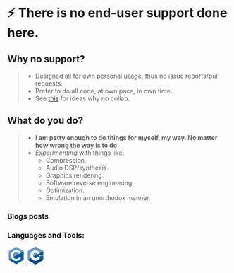 # ⚡ There is no end-user support done here.

## Why no support?

> * Designed all for own personal usage, thus no issue reports/pull requests.
> * Prefer to do all code, at own pace, in own time.
> * See [this](https://aarongiles.com/dreamm/docs/v30/#faq-opensource) for ideas why no collab.

## What do you do?

> * **I am petty enough to do things for myself, my way. No matter how wrong the way is to do.**
> * *Experimenting* with things like:
>   - Compression.
>   - Audio DSP/synthesis.
>   - Graphics rendering.
>   - Software reverse engineering.
>   - Optimization.
>   - Emulation in an unorthodox manner.

### Blogs posts
<!-- BLOG-POST-LIST:START -->
<!-- BLOG-POST-LIST:END -->

<h3 align="left">Languages and Tools:</h3>
<p align="left"> <a href="https://www.cprogramming.com/" target="_blank" rel="noreferrer"> <img src="https://raw.githubusercontent.com/devicons/devicon/master/icons/c/c-original.svg" alt="c" width="40" height="40"/> </a> <a href="https://www.w3schools.com/cpp/" target="_blank" rel="noreferrer"> <img src="https://raw.githubusercontent.com/devicons/devicon/master/icons/cplusplus/cplusplus-original.svg" alt="cplusplus" width="40" height="40"/> </a> </p>
